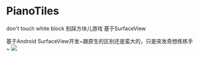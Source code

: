 # PianoTiles
don't touch white block  别踩方块儿游戏   基于SurfaceView

基于Android SurfaceView开发~跟原生的区别还是蛮大的，只是突发奇想练练手~
![](https://github.com/ZeeeeeeNo/PianoTiles/blob/master/pianoTiles.gif)

